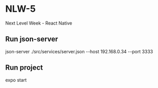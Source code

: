 # NLW-5
Next Level Week - React Native

## Run json-server
json-server ./src/services/server.json --host 192.168.0.34 --port 3333

## Run project
expo start
